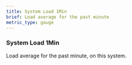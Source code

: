 ```yaml
---
title: System Load 1Min
brief: Load average for the past minute
metric_type: gauge
---
```

### System Load 1Min

Load average for the past minute, on this system.
